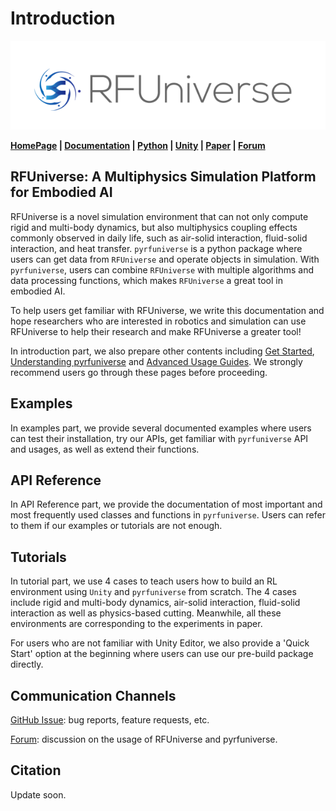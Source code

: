 # Introduction

![logo.png](../image/logo.png)

**[HomePage](https://sites.google.com/view/rfuniverse) | [Documentation](https://mvig-robotflow.github.io/pyrfuniverse/) | [Python](https://github.com/mvig-robotflow/pyrfuniverse) | [Unity](https://github.com/mvig-robotflow/rfuniverse) | [Paper](#introduction) | [Forum](https://forum.robotflow.ai/c/simulation/rfuniverse/5)**

## RFUniverse: A Multiphysics Simulation Platform for Embodied AI

RFUniverse is a novel simulation environment that can not only compute rigid and multi-body dynamics, but also multiphysics coupling effects commonly observed in daily life, such as air-solid interaction, fluid-solid interaction, and heat transfer. `pyrfuniverse` is a python package where users can get data from `RFUniverse` and operate objects in simulation. With `pyrfuniverse`, users can combine `RFUniverse` with multiple algorithms and data processing functions, which makes `RFUniverse` a great tool in embodied AI.

To help users get familiar with RFUniverse, we write this documentation and hope researchers who are interested in robotics and simulation can use RFUniverse to help their research and make RFUniverse a greater tool!

In introduction part, we also prepare other contents including [Get Started](get_started_1), [Understanding pyrfuniverse](understanding_pyrfuniverse_1) and [Advanced Usage Guides](advanced_usage_guides). We strongly recommend users go through these pages before proceeding.

## Examples

In examples part, we provide several documented examples where users can test their installation, try our APIs, get familiar with `pyrfuniverse` API and usages, as well as extend their functions.

## API Reference

In API Reference part, we provide the documentation of most important and most frequently used classes and functions in `pyrfuniverse`. Users can refer to them if our examples or tutorials are not enough.

## Tutorials

In tutorial part, we use 4 cases to teach users how to build an RL environment using `Unity` and `pyrfuniverse` from scratch. The 4 cases include rigid and multi-body dynamics, air-solid interaction, fluid-solid interaction as well as physics-based cutting. Meanwhile, all these environments are corresponding to the experiments in paper. 

For users who are not familiar with Unity Editor, we also provide a 'Quick Start' option at the beginning where users can use our pre-build package directly.

## Communication Channels

[GitHub Issue](https://github.com/mvig-robotflow/pyrfuniverse/issues): bug reports, feature requests, etc.

[Forum](https://forum.robotflow.ai/c/simulation/rfuniverse/5): discussion on the usage of RFUniverse and pyrfuniverse.

## Citation

Update soon.
